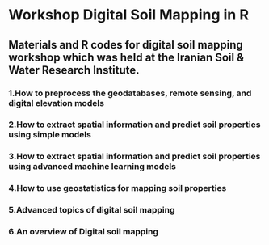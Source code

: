 # Workshop Digital Soil Mapping in R
## Materials and R codes for digital soil mapping workshop which was held at the Iranian Soil & Water Research Institute. 
 
### 1.How to preprocess the geodatabases, remote sensing, and digital elevation models

### 2.How to extract spatial information and predict soil properties using simple models

### 3.How to extract spatial information and predict soil properties using advanced machine learning models

### 4.How to use geostatistics for mapping soil properties

### 5.Advanced topics of digital soil mapping

### 6.An overview of Digital soil mapping
